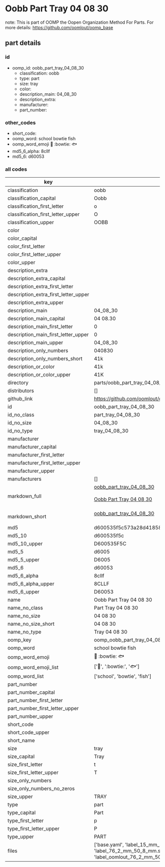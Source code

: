# Oobb Part Tray 04 08 30  

note: This is part of OOMP the Oopen Organization Method For Parts. For more details: https://github.com/oomlout/oomp_base

##  part details





### id
* oomp_id: oobb_part_tray_04_08_30
  * classification: oobb
  * type: part
  * size: tray
  * color: 
  * description_main: 04_08_30
  * description_extra: 
  * manufacturer: 
  * part_number: 

### other_codes
* short_code: 
* oomp_word: school bowtie fish
* oomp_word_emoji :school: :bowtie: :fish:
* md5_6_alpha: 8cllf
* md5_6: d60053

### all codes 
| key | value |  
| --- | --- |  
| classification | oobb |  
| classification_capital | Oobb |  
| classification_first_letter | o |  
| classification_first_letter_upper | O |  
| classification_upper | OOBB |  
| color |  |  
| color_capital |  |  
| color_first_letter |  |  
| color_first_letter_upper |  |  
| color_upper |  |  
| description_extra |  |  
| description_extra_capital |  |  
| description_extra_first_letter |  |  
| description_extra_first_letter_upper |  |  
| description_extra_upper |  |  
| description_main | 04_08_30 |  
| description_main_capital | 04 08.30 |  
| description_main_first_letter | 0 |  
| description_main_first_letter_upper | 0 |  
| description_main_upper | 04_08_30 |  
| description_only_numbers | 040830 |  
| description_only_numbers_short | 41k |  
| description_or_color | 41k |  
| description_or_color_upper | 41K |  
| directory | parts/oobb_part_tray_04_08_30 |  
| distributors | [] |  
| github_link | https://github.com/oomlout/oomlout_oomp_part_src/tree/main/parts/oobb_part_tray_04_08_30/working |  
| id | oobb_part_tray_04_08_30 |  
| id_no_class | part_tray_04_08_30 |  
| id_no_size | 04_08_30 |  
| id_no_type | tray_04_08_30 |  
| manufacturer |  |  
| manufacturer_capital |  |  
| manufacturer_first_letter |  |  
| manufacturer_first_letter_upper |  |  
| manufacturer_upper |  |  
| manufacturers | [] |  
| markdown_full | [oobb_part_tray_04_08_30](https://github.com/oomlout/oomlout_oomp_part_src/tree/main/parts/oobb_part_tray_04_08_30/working)<br>[](https://github.com/oomlout/oomlout_oomp_part_src/tree/main/parts/oobb_part_tray_04_08_30/working)<br>[Oobb Part Tray 04 08 30](https://github.com/oomlout/oomlout_oomp_part_src/tree/main/parts/oobb_part_tray_04_08_30/working)<br><br> |  
| markdown_short | [oobb_part_tray_04_08_30](https://github.com/oomlout/oomlout_oomp_part_src/tree/main/parts/oobb_part_tray_04_08_30/working)<br><br> |  
| md5 | d600535f5c573a28d41858e8ca0a0c6d |  
| md5_10 | d600535f5c |  
| md5_10_upper | D600535F5C |  
| md5_5 | d6005 |  
| md5_5_upper | D6005 |  
| md5_6 | d60053 |  
| md5_6_alpha | 8cllf |  
| md5_6_alpha_upper | 8CLLF |  
| md5_6_upper | D60053 |  
| name | Oobb Part Tray 04 08 30 |  
| name_no_class | Part Tray 04 08 30 |  
| name_no_size | 04 08 30 |  
| name_no_size_short | 04 08 30 |  
| name_no_type | Tray 04 08 30 |  
| oomp_key | oomp_oobb_part_tray_04_08_30 |  
| oomp_word | school bowtie fish |  
| oomp_word_emoji | :school: :bowtie: :fish: |  
| oomp_word_emoji_list | [':school:', ':bowtie:', ':fish:'] |  
| oomp_word_list | ['school', 'bowtie', 'fish'] |  
| part_number |  |  
| part_number_capital |  |  
| part_number_first_letter |  |  
| part_number_first_letter_upper |  |  
| part_number_upper |  |  
| short_code |  |  
| short_code_upper |  |  
| short_name |  |  
| size | tray |  
| size_capital | Tray |  
| size_first_letter | t |  
| size_first_letter_upper | T |  
| size_only_numbers |  |  
| size_only_numbers_no_zeros |  |  
| size_upper | TRAY |  
| type | part |  
| type_capital | Part |  
| type_first_letter | p |  
| type_first_letter_upper | P |  
| type_upper | PART |  
| files | ['base.yaml', 'label_15_mm_30_mm.pdf', 'label_15_mm_30_mm.svg', 'label_76_2_mm_50_8_mm.pdf', 'label_76_2_mm_50_8_mm.svg', 'label_oomlout_76_2_mm_50_8_mm.pdf', 'label_oomlout_76_2_mm_50_8_mm.svg', 'readme.md', 'working.json', 'working.yaml'] |  
